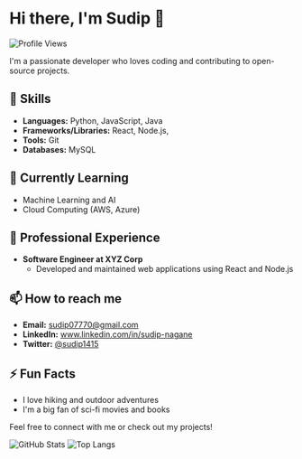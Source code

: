 # Hi there, I'm Sudip 👋

![Profile Views](https://komarev.com/ghpvc/?username=sudip1415&color=green)

I'm a passionate developer who loves coding and contributing to open-source projects.

## 🚀 Skills
- **Languages:** Python, JavaScript, Java
- **Frameworks/Libraries:** React, Node.js, 
- **Tools:** Git
- **Databases:** MySQL

## 🌱 Currently Learning
- Machine Learning and AI
- Cloud Computing (AWS, Azure)

## 💼 Professional Experience
- **Software Engineer at XYZ Corp**
  - Developed and maintained web applications using React and Node.js

## 📫 How to reach me
- **Email:** sudip07770@gmail.com
- **LinkedIn:** www.linkedin.com/in/sudip-nagane
- **Twitter:** [@sudip1415](https://twitter.com/sudip1415)

## ⚡ Fun Facts
- I love hiking and outdoor adventures
- I'm a big fan of sci-fi movies and books

Feel free to connect with me or check out my projects!

![GitHub Stats](https://github-readme-stats.vercel.app/api?username=sudip1415&show_icons=true&theme=radical)
![Top Langs](https://github-readme-stats.vercel.app/api/top-langs/?username=sudip1415&layout=compact&theme=radical)

